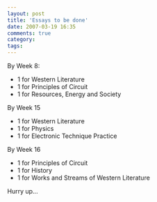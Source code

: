 ```yaml
---
layout: post
title: 'Essays to be done'
date: 2007-03-19 16:35
comments: true
category: 
tags:
---
```

    

By Week 8:

- 1 for Western Literature
- 1 for Principles of Circuit
- 1 for Resources, Energy and Society

By Week 15

- 1 for Western Literature
- 1 for Physics
- 1 for Electronic Technique Practice

By Week 16

- 1 for Principles of Circuit
- 1 for History
- 1 for Works and Streams of Western Literature

Hurry up...
